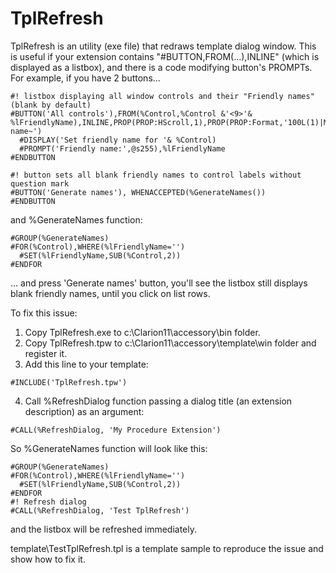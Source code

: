# TplRefresh
TplRefresh is an utility (exe file) that redraws template dialog window. This is useful if your extension
contains "#BUTTON,FROM(...),INLINE" (which is displayed as a listbox), and there is a code modifying button's PROMPTs.
For example, if you have 2 buttons...
```
#! listbox displaying all window controls and their "Friendly names" (blank by default)
#BUTTON('All controls'),FROM(%Control,%Control &'<9>'& %lFriendlyName),INLINE,PROP(PROP:HScroll,1),PROP(PROP:Format,'100L(1)|M~Control~F500L(1)|M~Friendly name~')
  #DISPLAY('Set friendly name for '& %Control)
  #PROMPT('Friendly name:',@s255),%lFriendlyName
#ENDBUTTON
  
#! button sets all blank friendly names to control labels without question mark
#BUTTON('Generate names'), WHENACCEPTED(%GenerateNames())
#ENDBUTTON
```
and %GenerateNames function:
```
#GROUP(%GenerateNames)
#FOR(%Control),WHERE(%lFriendlyName='')
  #SET(%lFriendlyName,SUB(%Control,2))
#ENDFOR
```
... and press 'Generate names' button, you'll see the listbox still displays blank friendly names, 
until you click on list rows.

To fix this issue:

1. Copy TplRefresh.exe to c:\Clarion11\accessory\bin folder.
2. Copy TplRefresh.tpw to c:\Clarion11\accessory\template\win folder and register it.
3. Add this line to your template:
```
#INCLUDE('TplRefresh.tpw')
```
4. Call %RefreshDialog function passing a dialog title (an extension description) as an argument:
```
#CALL(%RefreshDialog, 'My Procedure Extension')
```

So %GenerateNames function will look like this:
```
#GROUP(%GenerateNames)
#FOR(%Control),WHERE(%lFriendlyName='')
  #SET(%lFriendlyName,SUB(%Control,2))
#ENDFOR
#! Refresh dialog
#CALL(%RefreshDialog, 'Test TplRefresh')
```
and the listbox will be refreshed immediately.

template\TestTplRefresh.tpl is a template sample to reproduce the issue and show how to fix it.

